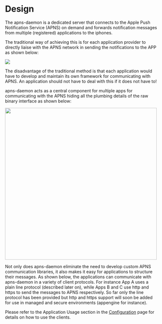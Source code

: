 # Design #

The apns-daemon is a dedicated server that connects to the Apple Push Notification Service (APNS) on demand and forwards notification messages from multiple (registered) applications to the iphones.

The traditional way of achieving this is for each application provider to directly liaise with the APNS network in sending the notifications to the APP as shown below:

<img src='http://apns-daemon.googlecode.com/hg/docs/images/apns.jpg' />

The disadvantage of the traditional method is that each application would have to develop and maintain its own framework for communicating with APNS.  An application should not have to deal with this if it does not have to!

apns-daemon acts as a central component for multiple apps for communicating with the APNS  hiding all the plumbing details of the raw binary interface as shown below:

<img width='500' src='http://apns-daemon.googlecode.com/hg/docs/images/apns2.png' />

Not only does apns-daemon eliminate the need to develop custom APNS communication libraries, it also makes it easy for applications to structure their messages.  As shown below, the applications can communicate with apns-daemon in a variety of client protocols.  For instance App A uses a plain line protocol (described later on), while Apps B and C use http and https to send the messages to APNS respectively.  So far only the line protocol has been provided but http and https support will soon be added for use in managed and secure environments (appengine for instance).

Please refer to the Application Usage section in the [Configuration](Configuration.md) page for details on how to use the clients.